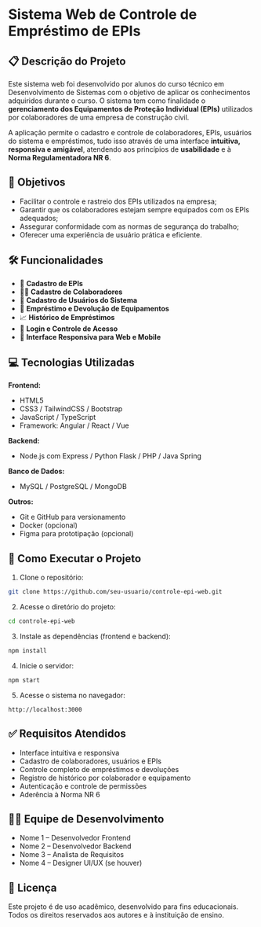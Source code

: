 # Sistema Web de Controle de Empréstimo de EPIs

## 📋 Descrição do Projeto

Este sistema web foi desenvolvido por alunos do curso técnico em Desenvolvimento de Sistemas com o objetivo de aplicar os conhecimentos adquiridos durante o curso. O sistema tem como finalidade o **gerenciamento dos Equipamentos de Proteção Individual (EPIs)** utilizados por colaboradores de uma empresa de construção civil.

A aplicação permite o cadastro e controle de colaboradores, EPIs, usuários do sistema e empréstimos, tudo isso através de uma interface **intuitiva, responsiva e amigável**, atendendo aos princípios de **usabilidade** e à **Norma Regulamentadora NR 6**.

## 🎯 Objetivos

- Facilitar o controle e rastreio dos EPIs utilizados na empresa;
- Garantir que os colaboradores estejam sempre equipados com os EPIs adequados;
- Assegurar conformidade com as normas de segurança do trabalho;
- Oferecer uma experiência de usuário prática e eficiente.

## 🛠️ Funcionalidades

- 🧰 **Cadastro de EPIs**
- 👷‍♂️ **Cadastro de Colaboradores**
- 👤 **Cadastro de Usuários do Sistema**
- 🔁 **Empréstimo e Devolução de Equipamentos**
- 📈 **Histórico de Empréstimos**
- 🔐 **Login e Controle de Acesso**
- 📱 **Interface Responsiva para Web e Mobile**

## 💻 Tecnologias Utilizadas

**Frontend:**
- HTML5
- CSS3 / TailwindCSS / Bootstrap
- JavaScript / TypeScript
- Framework: Angular / React / Vue

**Backend:**
- Node.js com Express / Python Flask / PHP / Java Spring

**Banco de Dados:**
- MySQL / PostgreSQL / MongoDB

**Outros:**
- Git e GitHub para versionamento
- Docker (opcional)
- Figma para prototipação (opcional)

## 🚀 Como Executar o Projeto

1. Clone o repositório:
```bash
git clone https://github.com/seu-usuario/controle-epi-web.git
```

2. Acesse o diretório do projeto:
```bash
cd controle-epi-web
```

3. Instale as dependências (frontend e backend):
```bash
npm install
```

4. Inicie o servidor:
```bash
npm start
```

5. Acesse o sistema no navegador:
```
http://localhost:3000
```

## ✅ Requisitos Atendidos

- Interface intuitiva e responsiva  
- Cadastro de colaboradores, usuários e EPIs  
- Controle completo de empréstimos e devoluções  
- Registro de histórico por colaborador e equipamento  
- Autenticação e controle de permissões  
- Aderência à Norma NR 6  

## 👨‍💻 Equipe de Desenvolvimento

- Nome 1 – Desenvolvedor Frontend  
- Nome 2 – Desenvolvedor Backend  
- Nome 3 – Analista de Requisitos  
- Nome 4 – Designer UI/UX (se houver)

## 📄 Licença

Este projeto é de uso acadêmico, desenvolvido para fins educacionais. Todos os direitos reservados aos autores e à instituição de ensino.
